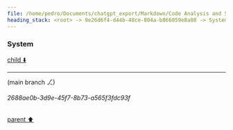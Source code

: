```yaml
---
file: /home/pedro/Documents/chatgpt_export/Markdown/Code Analysis and Suggestions.md
heading_stack: <root> -> 9e26d6f4-d44b-48ce-804a-b866059e8a08 -> System
---
```

### System

[child ⬇️](#2688ae0b-3d9e-45f7-8b73-a565f3fdc93f)

---

(main branch ⎇)
###### 2688ae0b-3d9e-45f7-8b73-a565f3fdc93f
[parent ⬆️](#9e26d6f4-d44b-48ce-804a-b866059e8a08)
